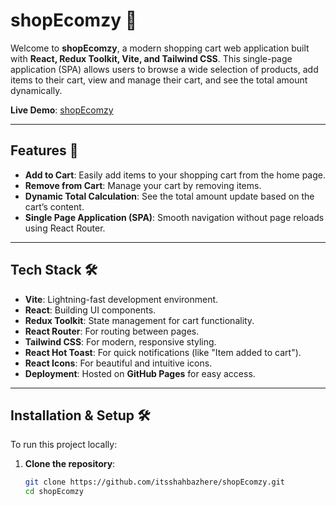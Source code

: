 # **shopEcomzy 🛒**  

Welcome to **shopEcomzy**, a modern shopping cart web application built with **React, Redux Toolkit, Vite, and Tailwind CSS**. This single-page application (SPA) allows users to browse a wide selection of products, add items to their cart, view and manage their cart, and see the total amount dynamically.  

**Live Demo**: [shopEcomzy](https://itsshahbazhere.github.io/shopEcomzy)  

---

## **Features 🚀**  
- **Add to Cart**: Easily add items to your shopping cart from the home page.  
- **Remove from Cart**: Manage your cart by removing items.  
- **Dynamic Total Calculation**: See the total amount update based on the cart’s content.  
- **Single Page Application (SPA)**: Smooth navigation without page reloads using React Router.  

---

## **Tech Stack 🛠️**  
- **Vite**: Lightning-fast development environment.  
- **React**: Building UI components.  
- **Redux Toolkit**: State management for cart functionality.  
- **React Router**: For routing between pages.  
- **Tailwind CSS**: For modern, responsive styling.  
- **React Hot Toast**: For quick notifications (like "Item added to cart").  
- **React Icons**: For beautiful and intuitive icons.  
- **Deployment**: Hosted on **GitHub Pages** for easy access.  

---

## **Installation & Setup 🛠️**  

To run this project locally:  

1. **Clone the repository**:

   ```bash
   git clone https://github.com/itsshahbazhere/shopEcomzy.git
   cd shopEcomzy
